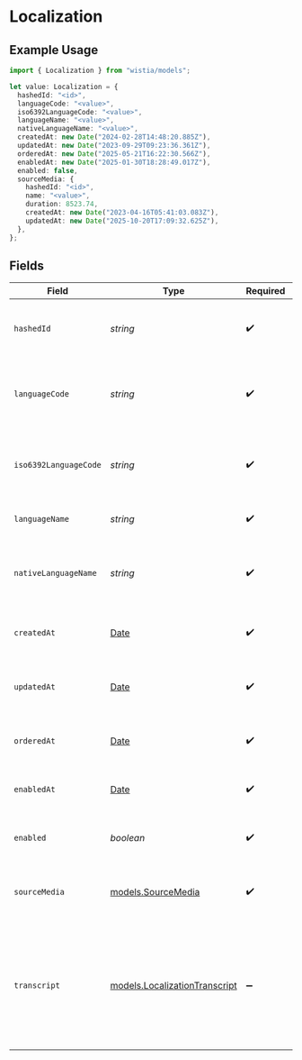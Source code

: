 # Localization

## Example Usage

```typescript
import { Localization } from "wistia/models";

let value: Localization = {
  hashedId: "<id>",
  languageCode: "<value>",
  iso6392LanguageCode: "<value>",
  languageName: "<value>",
  nativeLanguageName: "<value>",
  createdAt: new Date("2024-02-28T14:48:20.885Z"),
  updatedAt: new Date("2023-09-29T09:23:36.361Z"),
  orderedAt: new Date("2025-05-21T16:22:30.566Z"),
  enabledAt: new Date("2025-01-30T18:28:49.017Z"),
  enabled: false,
  sourceMedia: {
    hashedId: "<id>",
    name: "<value>",
    duration: 8523.74,
    createdAt: new Date("2023-04-16T05:41:03.083Z"),
    updatedAt: new Date("2025-10-20T17:09:32.625Z"),
  },
};
```

## Fields

| Field                                                                                                       | Type                                                                                                        | Required                                                                                                    | Description                                                                                                 |
| ----------------------------------------------------------------------------------------------------------- | ----------------------------------------------------------------------------------------------------------- | ----------------------------------------------------------------------------------------------------------- | ----------------------------------------------------------------------------------------------------------- |
| `hashedId`                                                                                                  | *string*                                                                                                    | :heavy_check_mark:                                                                                          | A unique alphanumeric identifier for this localization.                                                     |
| `languageCode`                                                                                              | *string*                                                                                                    | :heavy_check_mark:                                                                                          | A 3-character language code as specified by IETF.                                                           |
| `iso6392LanguageCode`                                                                                       | *string*                                                                                                    | :heavy_check_mark:                                                                                          | A 2-character language code as specified by ISO-639–2.                                                      |
| `languageName`                                                                                              | *string*                                                                                                    | :heavy_check_mark:                                                                                          | The name of the language in English.                                                                        |
| `nativeLanguageName`                                                                                        | *string*                                                                                                    | :heavy_check_mark:                                                                                          | The name of the language in the language of the localization.                                               |
| `createdAt`                                                                                                 | [Date](https://developer.mozilla.org/en-US/docs/Web/JavaScript/Reference/Global_Objects/Date)               | :heavy_check_mark:                                                                                          | The date when the localization was created.                                                                 |
| `updatedAt`                                                                                                 | [Date](https://developer.mozilla.org/en-US/docs/Web/JavaScript/Reference/Global_Objects/Date)               | :heavy_check_mark:                                                                                          | The date when the localization was last updated.                                                            |
| `orderedAt`                                                                                                 | [Date](https://developer.mozilla.org/en-US/docs/Web/JavaScript/Reference/Global_Objects/Date)               | :heavy_check_mark:                                                                                          | The date when the localization was ordered.                                                                 |
| `enabledAt`                                                                                                 | [Date](https://developer.mozilla.org/en-US/docs/Web/JavaScript/Reference/Global_Objects/Date)               | :heavy_check_mark:                                                                                          | The date when the localization was enabled.                                                                 |
| `enabled`                                                                                                   | *boolean*                                                                                                   | :heavy_check_mark:                                                                                          | Whether or not the localization is enabled.                                                                 |
| `sourceMedia`                                                                                               | [models.SourceMedia](../models/sourcemedia.md)                                                              | :heavy_check_mark:                                                                                          | The media that the localization is associated with.                                                         |
| `transcript`                                                                                                | [models.LocalizationTranscript](../models/localizationtranscript.md)                                        | :heavy_minus_sign:                                                                                          | The transcript for the localization. Selectively serialized in some endpoints. See properties for endpoint. |